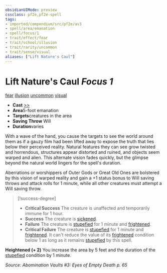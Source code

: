 ```yaml
---
obsidianUIMode: preview
cssclass: pf2e,pf2e-spell
tags:
- imported/compendium/src/pf2e/av3
- spell/area/emanation
- spell/focus/1
- trait/effect/fear
- trait/school/illusion
- trait/rarity/uncommon
- trait/sense/visual
aliases: ["Lift Nature's Caul"]
---
```

# Lift Nature's Caul *Focus 1*   
[fear](rules/traits/fear.md)  [illusion](illusion.md)  [uncommon](uncommon.md)  [visual](visual.md)  

- **Cast** [>>](chapter-9-playing-the-game.md#Actions "Two-Action") 
- **Area**5-foot emanation
- **Targets**creatures in the area
- **Saving Throw** Will
- **Duration**varies

With a wave of the hand, you cause the targets to see the world around them as if a gauzy film had been lifted away to expose the truth that lies below their perceived reality. Natural features they can see grow twisted and horrendous, structures appear distorted and ruined, and objects seem warped and alien. This alternate vision fades quickly, but the glimpse beyond the natural world lingers for the spell's duration.

Aberrations or worshippers of Outer Gods or Great Old Ones are bolstered by this vision of warped reality and gain a +1 status bonus to Will saving throws and attack rolls for 1 minute, while all other creatures must attempt a Will saving throw.

> [!success-degree] 
> - **Critical Success** The creature is unaffected and temporarily immune for 1 hour.
> - **Success** The creature is [sickened](conditions.md#Sickened).
> - **Failure** The creature is [stupefied](conditions.md#Stupefied) for 1 minute and [frightened](conditions.md#Frightened).
> - **Critical Failure** The creature is [stupefied](conditions.md#Stupefied) for 1 minute and [frightened](conditions.md#Frightened). It can't reduce the value of its [frightened](conditions.md#Frightened) condition below 1 as long as it remains [stupefied](conditions.md#Stupefied) by this spell.

**Heightened (+ 2)** You increase the area by 5 feet and the duration of the [stupefied](conditions.md#Stupefied) condition by 1 minute.

*Source: Abomination Vaults #3: Eyes of Empty Death p. 65*